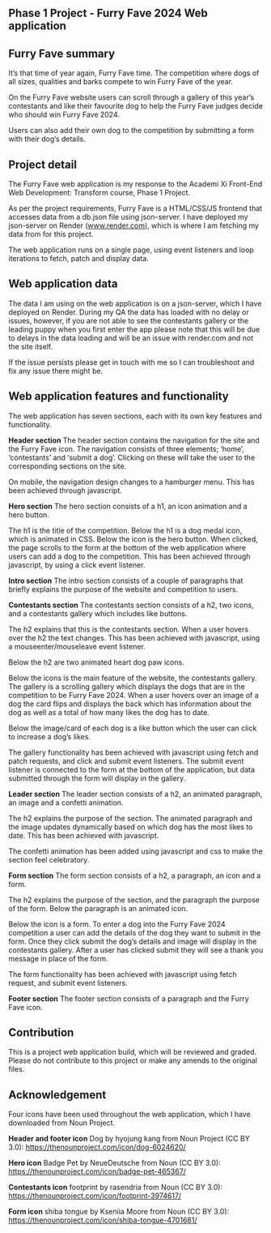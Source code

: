 ## Phase 1 Project - Furry Fave 2024 Web application 

## Furry Fave summary

It’s that time of year again, Furry Fave time. The competition where dogs of all sizes, qualities and barks compete to win Furry Fave of the year. 

On the Furry Fave website users can scroll through a gallery of this year’s contestants and like their favourite dog to help the Furry Fave judges decide who should win Furry Fave 2024. 

Users can also add their own dog to the competition by submitting a form with their dog’s details. 

## Project detail 

The Furry Fave web application is my response to the Academi Xi Front-End Web Development: Transform course, Phase 1 Project. 

As per the project requirements, Furry Fave is a HTML/CSS/JS frontend that accesses data from a db.json file using json-server. I have deployed my json-server on Render (www.render.com), which is where I am fetching my data from for this project. 

The web application runs on a single page, using event listeners and loop iterations to fetch, patch and display data. 

## Web application data

The data I am using on the web application is on a json-server, which I have deployed on Render. During my QA the data has loaded with no delay or issues, however, if you are not able to see the contestants gallery or the leading puppy when you first enter the app please note that this will be due to delays in the data loading and will be an issue with render.com and not the site itself. 

If the issue persists please get in touch with me so I can troubleshoot and fix any issue there might be. 

## Web application features and functionality

The web application has seven sections, each with its own key features and functionality.

**Header section**
The header section contains the navigation for the site and the Furry Fave icon. The navigation consists of three elements; ’home’, ‘contestants’ and ‘submit a dog’. Clicking on these will take the user to the corresponding sections on the site. 

On mobile, the navigation design changes to a hamburger menu. This has been achieved through javascript. 

**Hero section**
The hero section consists of a h1, an icon animation and a hero button. 

The h1 is the title of the competition. Below the h1 is a dog medal icon, which is animated in CSS. Below the icon is the hero button. When clicked, the page scrolls to the form at the bottom of the web application where users can add a dog to the competition. This has been achieved through javascript, by using a click event listener. 

**Intro section**
The intro section consists of a couple of paragraphs that briefly explains the purpose of the website and competition to users. 

**Contestants section**
The contestants section consists of a h2, two icons, and a contestants gallery which includes like buttons. 

The h2 explains that this is the contestants section. When a user hovers over the h2 the text changes. This has been achieved with javascript, using a mouseenter/mouseleave event listener. 

Below the h2 are two animated heart dog paw icons. 

Below the icons is the main feature of the website, the contestants gallery. The gallery is a scrolling gallery which displays the dogs that are in the competition to be Furry Fave 2024. When a user hovers over an image of a dog the card flips and displays the back which has information about the dog as well as a total of how many likes the dog has to date. 

Below the image/card of each dog is a like button which the user can click to increase a dog’s likes. 

The gallery functionality has been achieved with javascript using fetch and patch requests, and click and submit event listeners. The submit event listener is connected to the form at the bottom of the application, but data submitted through the form will display in the gallery. 

**Leader section**
The leader section consists of a h2, an animated paragraph, an image and a confetti animation. 

The h2 explains the purpose of the section. The animated paragraph and the image updates dynamically based on which dog has the most likes to date. This has been achieved with javascript. 

The confetti animation has been added using javascript and css to make the section feel celebratory. 

**Form section**
The form section consists of a h2, a paragraph, an icon and a form. 

The h2 explains the purpose of the section, and the paragraph the purpose of the form. Below the paragraph is an animated icon. 

Below the icon is a form. To enter a dog into the Furry Fave 2024 competition a user can add the details of the dog they want to submit in the form. Once they click submit the dog’s details and image will display in the contestants gallery. After a user has clicked submit they will see a thank you message in place of the form.

The form functionality has been achieved with javascript using fetch request, and submit event listeners.  

**Footer section**
The footer section consists of a paragraph and the Furry Fave icon. 

## Contribution

This is a project web application build, which will be reviewed and graded. Please do not contribute to this project or make any amends to the original files. 

## Acknowledgement

Four icons have been used throughout the web application, which I have downloaded from Noun Project. 

**Header and footer icon**
Dog by hyojung kang from Noun Project (CC BY 3.0): https://thenounproject.com/icon/dog-6024620/ 

**Hero icon**
Badge Pet by NeueDeutsche from Noun (CC BY 3.0): https://thenounproject.com/icon/badge-pet-465367/ 

**Contestants icon**
footprint by rasendria from Noun (CC BY 3.0): https://thenounproject.com/icon/footprint-3974617/ 

**Form icon**
shiba tongue by Kseniia Moore from Noun (CC BY 3.0): https://thenounproject.com/icon/shiba-tongue-4701681/ 







